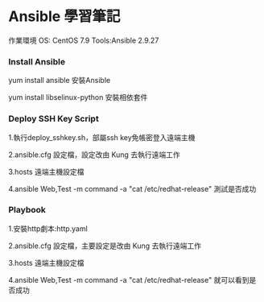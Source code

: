 # Ansible 學習筆記  

作業環境  OS: CentOS 7.9 Tools:Ansible 2.9.27 

### Install Ansible 

yum install ansible 安裝Ansible

yum install libselinux-python 安裝相依套件   

### Deploy SSH Key  Script

1.執行deploy_sshkey.sh，部屬ssh key免帳密登入遠端主機
 
2.ansible.cfg 設定檔，設定改由 Kung 去執行遠端工作

3.hosts 遠端主機設定檔

4.ansible Web,Test -m command -a "cat /etc/redhat-release"  測試是否成功 

### Playbook

1.安裝http劇本:http.yaml
 
2.ansible.cfg 設定檔，主要設定是改由 Kung 去執行遠端工作

3.hosts 遠端主機設定檔

4.ansible Web,Test -m command -a "cat /etc/redhat-release"  就可以看到是否成功 
